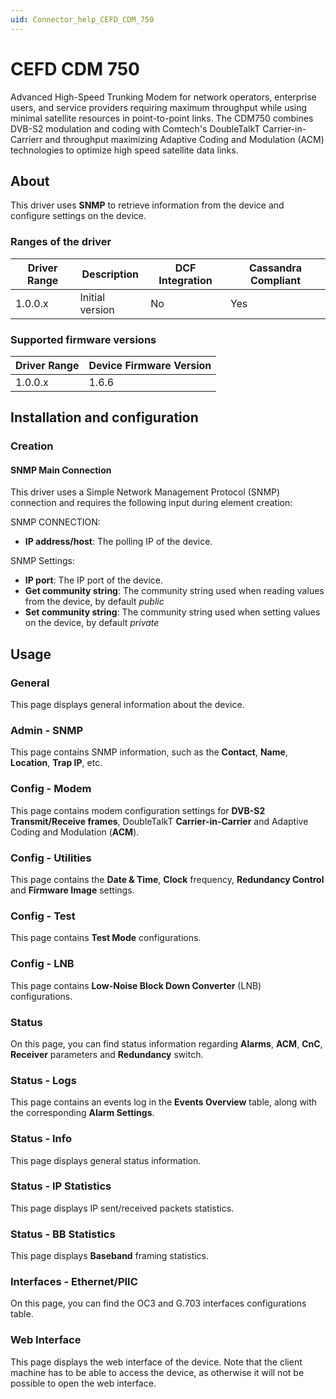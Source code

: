 ```yaml
---
uid: Connector_help_CEFD_CDM_750
---
```


# CEFD CDM 750

Advanced High-Speed Trunking Modem for network operators, enterprise users, and service providers requiring maximum throughput while using minimal satellite resources in point-to-point links. The CDM750 combines DVB-S2 modulation and coding with Comtech's DoubleTalkT Carrier-in-Carrierr and throughput maximizing Adaptive Coding and Modulation (ACM) technologies to optimize high speed satellite data links.

## About

This driver uses **SNMP** to retrieve information from the device and configure settings on the device.

### Ranges of the driver

| **Driver Range** | **Description** | **DCF Integration** | **Cassandra Compliant** |
|------------------|-----------------|---------------------|-------------------------|
| 1.0.0.x          | Initial version | No                  | Yes                     |

### Supported firmware versions

| **Driver Range** | **Device Firmware Version** |
|------------------|-----------------------------|
| 1.0.0.x          | 1.6.6                       |

## Installation and configuration

### Creation

#### SNMP Main Connection

This driver uses a Simple Network Management Protocol (SNMP) connection and requires the following input during element creation:

SNMP CONNECTION:

- **IP address/host**: The polling IP of the device.

SNMP Settings:

- **IP port**: The IP port of the device.
- **Get community string**: The community string used when reading values from the device, by default *public*
- **Set community string**: The community string used when setting values on the device, by default *private*

## Usage

### General

This page displays general information about the device.

### Admin - SNMP

This page contains SNMP information, such as the **Contact**, **Name**, **Location**, **Trap IP**, etc.

### Config - Modem

This page contains modem configuration settings for **DVB-S2 Transmit/Receive frames**, DoubleTalkT **Carrier-in-Carrier** and Adaptive Coding and Modulation (**ACM**).

### Config - Utilities

This page contains the **Date & Time**, **Clock** frequency, **Redundancy Control** and **Firmware Image** settings.

### Config - Test

This page contains **Test Mode** configurations.

### Config - LNB

This page contains **Low-Noise Block Down Converter** (LNB) configurations.

### Status

On this page, you can find status information regarding **Alarms**, **ACM**, **CnC**, **Receiver** parameters and **Redundancy** switch.

### Status - Logs

This page contains an events log in the **Events Overview** table, along with the corresponding **Alarm Settings**.

### Status - Info

This page displays general status information.

### Status - IP Statistics

This page displays IP sent/received packets statistics.

### Status - BB Statistics

This page displays **Baseband** framing statistics.

### Interfaces - Ethernet/PIIC

On this page, you can find the OC3 and G.703 interfaces configurations table.

### Web Interface

This page displays the web interface of the device. Note that the client machine has to be able to access the device, as otherwise it will not be possible to open the web interface.
